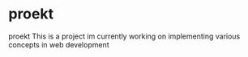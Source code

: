 # proekt
proekt
This is a project im currently working on implementing various concepts in web development 
